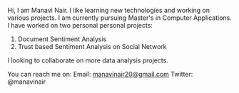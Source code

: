 Hi, I am Manavi Nair. I like learning new technologies and working on various projects. I am currently pursuing Master's in Computer Applications. 
I have worked on two personal personal projects:
1) Document Sentiment Analysis
2) Trust based Sentiment Analysis on Social Network

I looking to collaborate on more data analysis projects.

You can reach me on:
Email: manavinair20@gmail.com
Twitter: @manavinair

